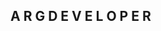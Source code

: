 <!DOCTYPE html>
<html lang="en">

<head>
    <meta charset="UTF-8">
    <meta http-equiv="X-UA-Compatible" content="IE=edge">
    <meta name="viewport" content="width=device-width, initial-scale=1.0">
    <link href="https://cdn.jsdelivr.net/npm/bootstrap@5.0.2/dist/css/bootstrap.min.css" rel="stylesheet"
        integrity="sha384-EVSTQN3/azprG1Anm3QDgpJLIm9Nao0Yz1ztcQTwFspd3yD65VohhpuuCOmLASjC" crossorigin="anonymous">
    <link rel="stylesheet" href="/estilo/index.css">
</head>

<body>
    <section>
        <h1>
            <span>A</span>
            <span>R</span>
            <span>G</span>
            <span>D</span>
            <span>E</span>
            <span>V</span>
            <span>E</span>
            <span>L</span>
            <span>O</span>
            <span>P</span>
            <span>E</span>
            <span>R</span>
        </h1>
    </section>
</body>

</html>
